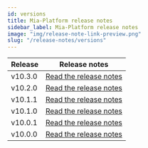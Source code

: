 ```yaml
---
id: versions
title: Mia-Platform release notes
sidebar_label: Mia-Platform release notes
image: "img/release-note-link-preview.png"
slug: "/release-notes/versions"
---
```

| Release | Release notes                              |
|---------|--------------------------------------------|
| v10.3.0 | [Read the release notes](/release-notes/platform_10-3-0_releasenotes.md) |
| v10.2.0 | [Read the release notes](/release-notes/platform_10-2-0_releasenotes.md) |
| v10.1.1 | [Read the release notes](/release-notes/platform_10-1-1_releasenotes.md) |
| v10.1.0 | [Read the release notes](/release-notes/platform_10-1-0_releasenotes.md) |
| v10.0.1 | [Read the release notes](/release-notes/platform_10-0-1_releasenotes.md) |
| v10.0.0 | [Read the release notes](/release-notes/platform_10-0-0_releasenotes.md) |
